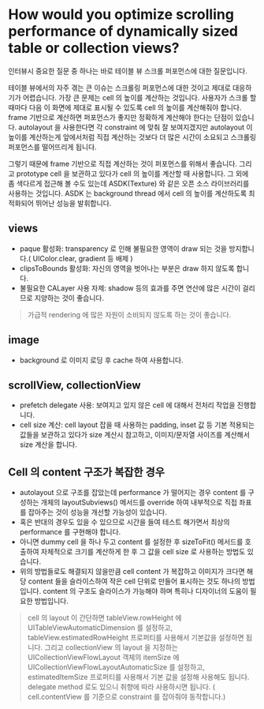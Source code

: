 
How would you optimize scrolling performance of dynamically sized table or collection views?
============================================================================================

인터뷰시 중요한 질문 중 하나는 바로 테이블 뷰 스크롤 퍼포먼스에 대한 질문입니다.

테이블 뷰에서의 자주 겪는 큰 이슈는 스크롤링 퍼포먼스에 대한 것이고 제대로 대응하기가 어렵습니다. 가장 큰 문제는 cell 의 높이를 계산하는 것입니다. 사용자가 스크롤 할때마다 다음 이 화면에 제대로 표시될 수 있도록 cell 의 높이를 계산해줘야 합니다. frame 기반으로 계산하면 퍼포먼스가 좋지만 정확하게 계산해야 한다는 단점이 있습니다. autolayout 을 사용한다면 각 constraint 에 맞춰 잘 보여지겠지만 autolayout 이 높이를 계산하는게 앞에서처럼 직접 계산하는 것보다 더 많은 시간이 소요되고 스크롤링 퍼포먼스를 떨어뜨리게 됩니다.

그렇기 때문에 frame 기반으로 직접 계산하는 것이 퍼포먼스를 위해서 좋습니다. 그리고 prototype cell 을 보관하고 있다가 cell 의 높이를 계산할 때 사용합니다. 그 외에 좀 색다르게 접근해 볼 수도 있는데 ASDK(Texture) 와 같은 오픈 소스 라이브러리를 사용하는 것입니다. ASDK 는 background thread 에서 cell 의 높이를 계산하도록 최적화되어 뛰어난 성능을 발휘합니다.


## views
- paque 활성화: transparency 로 인해 불필요한 영역이 draw 되는 것을 방지합니다.( UIColor.clear, gradient 등 배제 )
- clipsToBounds 활성화: 자신의 영역을 벗어나는 부분은 draw 하지 않도록 합니다.
- 불필요한 CALayer 사용 자제: shadow 등의 효과를 주면 연산에 많은 시간이 걸리므로 지양하는 것이 좋습니다.

> 가급적 rendering 에 많은 자원이 소비되지 않도록 하는 것이 좋습니다.


## image
- background 로 이미지 로딩 후 cache 하여 사용합니다.


## scrollView, collectionView
- prefetch delegate 사용: 보여지고 있지 않은 cell 에 대해서 전처리 작업을 진행합니다.
- cell size 계산: cell layout 잡을 때 사용하는 padding, inset 값 등 기본 적용되는 값들을 보관하고 있다가 size 계산시 참고하고, 이미지/문자열 사이즈를 계산해서 size 계산을 합니다.


## Cell 의 content 구조가 복잡한 경우
- autolayout 으로 구조를 잡았는데 performance 가 떨어지는 경우 content 를 구성하는 개체의 layoutSubviews() 메서드를 override 하여 내부적으로 직접 좌표를 잡아주는 것이 성능을 개선할 가능성이 있습니다.
- 혹은 반대의 경우도 있을 수 있으므로 시간을 들여 테스트 해가면서 최상의 performance 를 구현해야 합니다.
- 아니면 dummy cell 을 하나 두고 content 를 설정한 후 sizeToFit() 메서드를 호출하여 자체적으로 크기를 계산하게 한 후 그 값을 cell size 로 사용하는 방법도 있습니다.
- 위의 방법들로도 해결되지 않을만큼 cell content 가 복잡하고 이미지가 크다면 해당 content 들을 슬라이스하여 작은 cell 단위로 만들어 표시하는 것도 하나의 방법입니다. content 의 구조도 슬라이스가 가능해야 하며 특히나 디자이너의 도움이 필요한 방법입니다.

> cell 의 layout 이 간단하면 tableView.rowHeight 에 UITableViewAutomaticDimension 를 설정하고, tableView.estimatedRowHeight 프로퍼티를 사용해서 기본값을 설정하면 됩니다. 그리고 collectionView 의 layout 을 지정하는 UICollectionViewFlowLayout 객체의 itemSize 에 UICollectionViewFlowLayoutAutomaticSize 를 설정하고, estimatedItemSize 프로퍼티를 사용해서 기본 값을 설정해 사용해도 됩니다. delegate method 로도 있으니 취향에 따라 사용하시면 됩니다. ( cell.contentView 를 기준으로 constraint 를 잡아줘야 동작합니다.)








